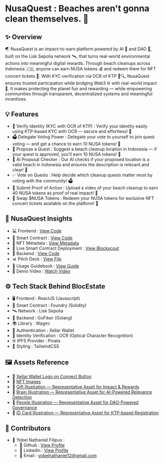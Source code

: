 # NusaQuest : Beaches aren't gonna clean themselves. 🚀

## ✨ Overview
🌏 NusaQuest is an impact-to-earn platform powered by AI 🤖 and DAO 🧠, built on the Lisk Sepolia network 🛰️, that turns real-world environmental actions into meaningful digital rewards. Through beach cleanups across Indonesia 🇮🇩, anyone can earn NUSA tokens 💰 and redeem them for NFT concert tickets 🎫. With KYC verification via OCR of KTP 🪪🔍, NusaQuest ensures trusted participation while bridging Web3 🌐 with real-world impact 🌱. It makes protecting the planet fun and rewarding — while empowering communities through transparent, decentralized systems and meaningful incentives.

## 💡 Features
- 🪪 Verify Identity (KYC with OCR of KTP) : Verify your identity easily using KTP-based KYC with OCR — secure and effortless! 🔐
- 🗳️ Delegate Voting Power : Delegate your vote to yourself to join quest voting — and get a chance to earn 10 NUSA tokens! 🎉
- 🧭 Propose a Quest : Suggest a beach cleanup location in Indonesia — if your quest is approved, you’ll earn 10 NUSA tokens! 📍
- 🤖 AI Proposal Checker : Our AI checks if your proposed location is a valid beach in Indonesia and ensures the description is relevant and clear! 🧠
- ✅ Vote on Quests : Help decide which cleanup quests matter most by voting with the community! 🗳️
- 📸 Submit Proof of Action : Upload a video of your beach cleanup to earn 40 NUSA tokens as proof of real impact! 🎥
- 🔁 Swap $NUSA Tokens : Redeem your NUSA tokens for exclusive NFT concert tickets available on the platform! 🎫

## 🚀 NusaQuest Insights
- 💻 Frontend : [View Code](https://github.com/NusaQuest/frontend.git)
- 📜 Smart Contract : [View Code](https://github.com/NusaQuest/smart-contract.git)
- 🧬 NFT Metadata : [View Metadata](https://github.com/NusaQuest/nft-metadata.git)
- 🔗 Live Smart Contract Deployment : [View Blockscout]()
- 🔧 Backend : [View Code](https://github.com/NusaQuest/backend.git)
- 📊 Pitch Deck : [View File]()
- 📖 Usage Guidebook : [View Guide]()
- 🎥 Demo Video : [Watch Video]()

## ⚙️ Tech Stack Behind BlocEstate
- 🖥️ Frontend : ReactJS (Javascript)
- 📜 Smart Contract : Foundry (Solidity)
- 🛰️ Network : Lisk Sepolia
- 🔧 Backend : GoFiber (Golang)
- 📚 Library : Wagmi
- 🔐 Authentication : Xellar Wallet
- 🪪 Identity Verification : OCR (Optical Character Recognition)
- 🌐 IPFS Provider : Pinata
- 🎨 Styling : TailwindCSS

## 🖼️ Assets Reference
- 📢 [Xellar Wallet Logo on Connect Button](https://play.google.com/store/apps/details?id=com.xellar.wallets&pli=1)
- 📢 [NFT Images](https://sora.chatgpt.com/explore)
- 📢 [Gift Illustration — Representative Asset for Impact & Rewards](https://www.flaticon.com/premium-sticker/gift-box_5784099?k=1751555820535&log-in=google)
- 📢 [Brain Illustration — Representative Asset for AI-Powered Relevance Detection](https://www.flaticon.com/free-sticker/brain_6639851?term=brain&page=1&position=4&origin=search&related_id=6639851)
- 📢 [People Illustration — Representative Asset for DAO-Powered Governance](https://www.flaticon.com/free-sticker/team_6639779?term=group&page=1&position=1&origin=search&related_id=6639779)
- 📢 [ID Card Illustration — Representative Asset for KTP-based Registration](https://www.flaticon.com/free-sticker/id-card_8140376?term=identity&page=1&position=11&origin=search&related_id=8140376)

## 🤝 Contributors
- 🧑 Yobel Nathaniel Filipus : 
  - 🐙 Github : [View Profile](https://github.com/yebology)
  - 💼 Linkedin : [View Profile](https://linkedin.com/in/yobelnathanielfilipus)
  - 📧 Email : [yobelnathaniel12@gmail.com](mailto:yobelnathaniel12@gmail.com)
